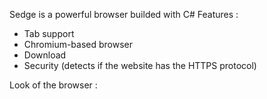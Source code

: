 Sedge is a powerful browser builded with C#
Features :
  - Tab support
  - Chromium-based browser
  - Download
  - Security (detects if the website has the HTTPS protocol)
  
Look of the browser :
